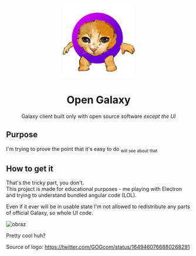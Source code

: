 <div align="center"> <img src="assets/icon.png" width="200" /></div>
<h1 align="center">Open Galaxy</h1>
<p align="center">Galaxy client built only with open source software <i>except the UI</i></p>

## Purpose

I'm trying to prove the point that it's easy to do <sub>will see about that</sub>

## How to get it

That's the tricky part, you don't.  
This project is made for educational purposes - me playing with Electron and trying to understand bundled angular code (LOL).

Even if it ever will be in usable state I'm not allowed to redistribute any parts of official Galaxy, so whole UI code.

![obraz](https://user-images.githubusercontent.com/62100117/230466609-bdfaae19-6259-4af3-bcc5-7c3e36b10bb0.png)

Pretty cool huh?


Source of logo: https://twitter.com/GOGcom/status/1649460766880268291